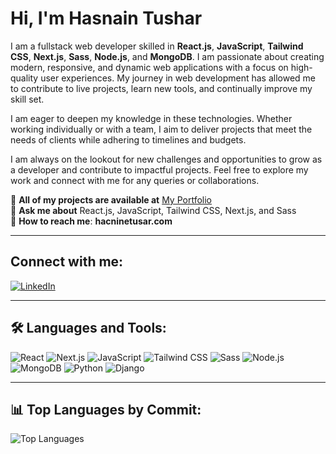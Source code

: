 # Hi, I'm Hasnain Tushar

I am a fullstack web developer skilled in **React.js**, **JavaScript**, **Tailwind CSS**, **Next.js**, **Sass**, **Node.js**, and **MongoDB**. I am passionate about creating modern, responsive, and dynamic web applications with a focus on high-quality user experiences. My journey in web development has allowed me to contribute to live projects, learn new tools, and continually improve my skill set.

I am eager to deepen my knowledge in these technologies. Whether working individually or with a team, I aim to deliver projects that meet the needs of clients while adhering to timelines and budgets.

I am always on the lookout for new challenges and opportunities to grow as a developer and contribute to impactful projects. Feel free to explore my work and connect with me for any queries or collaborations.

📌 **All of my projects are available at** [My Portfolio](https://myliveresume.netlify.app/)  
📌 **Ask me about** React.js, JavaScript, Tailwind CSS, Next.js, and Sass  
📌 **How to reach me**: **hacninetusar.com**

---

## Connect with me:
[![LinkedIn](https://img.shields.io/badge/LinkedIn-%230077B5.svg?style=for-the-badge&logo=linkedin&logoColor=white)](https://www.linkedin.com/in/hacnine/)  

---

## 🛠️ Languages and Tools:
![React](https://img.shields.io/badge/React-%2361DAFB.svg?style=for-the-badge&logo=react&logoColor=black)
![Next.js](https://img.shields.io/badge/Next.js-%23000000.svg?style=for-the-badge&logo=next.js&logoColor=white)
![JavaScript](https://img.shields.io/badge/JavaScript-%23F7DF1E.svg?style=for-the-badge&logo=javascript&logoColor=black)
![Tailwind CSS](https://img.shields.io/badge/TailwindCSS-%2338B2AC.svg?style=for-the-badge&logo=tailwind-css&logoColor=white)
![Sass](https://img.shields.io/badge/Sass-%23CC6699.svg?style=for-the-badge&logo=sass&logoColor=white)
![Node.js](https://img.shields.io/badge/Node.js-%23339933.svg?style=for-the-badge&logo=node.js&logoColor=white)
![MongoDB](https://img.shields.io/badge/MongoDB-%2347A248.svg?style=for-the-badge&logo=mongodb&logoColor=white)
![Python](https://img.shields.io/badge/Python-%233776AB.svg?style=for-the-badge&logo=python&logoColor=white)
![Django](https://img.shields.io/badge/Django-%23092E20.svg?style=for-the-badge&logo=django&logoColor=white)


---

## 📊 Top Languages by Commit:
![Top Languages](https://github-readme-stats.vercel.app/api/top-langs/?username=tushar-ahmed&layout=compact&theme=radical)
